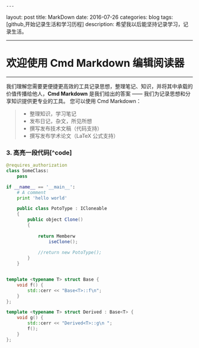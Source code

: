     ---
layout: post
title: MarkDown
date: 2016-07-26
categories: blog
tags: [github,开始记录生活和学习历程]
description: 希望我以后能坚持记录学习，记录生活。


---


# 欢迎使用 Cmd Markdown 编辑阅读器

------

我们理解您需要更便捷更高效的工具记录思想，整理笔记、知识，并将其中承载的价值传播给他人，**Cmd Markdown** 是我们给出的答案 —— 我们为记录思想和分享知识提供更专业的工具。 您可以使用 Cmd Markdown：

> * 整理知识，学习笔记
> * 发布日记，杂文，所见所想
> * 撰写发布技术文稿（代码支持）
> * 撰写发布学术论文（LaTeX 公式支持）

### 3. 高亮一段代码[^code]

```python
@requires_authorization
class SomeClass:
    pass

if __name__ == '__main__':
    # A comment
    print 'hello world'
```

```java
    public class PotoType : ICloneable
    {
        public object Clone()
        {
            
            return Memberw
                iseClone();
            
            //return new PotoType();
        }
    }
```

```cpp

template <typename T> struct Base {
    void f() {
        std::cerr << "Base<T>::f\n";
    }
};

template <typename T> struct Derived : Base<T> {
    void g() {
        std::cerr << "Derived<T>::g\n ";
        f();
    }
};
```